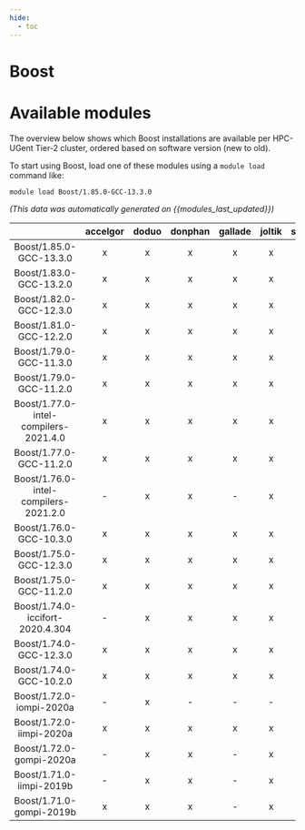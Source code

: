 ```yaml
---
hide:
  - toc
---
```


Boost
=====

# Available modules


The overview below shows which Boost installations are available per HPC-UGent Tier-2 cluster, ordered based on software version (new to old).

To start using Boost, load one of these modules using a `module load` command like:

```shell
module load Boost/1.85.0-GCC-13.3.0
```

*(This data was automatically generated on {{modules_last_updated}})*  

| |accelgor|doduo|donphan|gallade|joltik|shinx|skitty|
| :---: | :---: | :---: | :---: | :---: | :---: | :---: | :---: |
|Boost/1.85.0-GCC-13.3.0|x|x|x|x|x|x|x|
|Boost/1.83.0-GCC-13.2.0|x|x|x|x|x|x|x|
|Boost/1.82.0-GCC-12.3.0|x|x|x|x|x|x|x|
|Boost/1.81.0-GCC-12.2.0|x|x|x|x|x|x|x|
|Boost/1.79.0-GCC-11.3.0|x|x|x|x|x|-|x|
|Boost/1.79.0-GCC-11.2.0|x|x|x|x|x|-|x|
|Boost/1.77.0-intel-compilers-2021.4.0|x|x|x|x|x|-|x|
|Boost/1.77.0-GCC-11.2.0|x|x|x|x|x|-|x|
|Boost/1.76.0-intel-compilers-2021.2.0|-|x|x|-|x|-|x|
|Boost/1.76.0-GCC-10.3.0|x|x|x|x|x|-|x|
|Boost/1.75.0-GCC-12.3.0|x|x|x|x|x|x|x|
|Boost/1.75.0-GCC-11.2.0|x|x|x|x|x|-|x|
|Boost/1.74.0-iccifort-2020.4.304|-|x|x|x|x|-|x|
|Boost/1.74.0-GCC-12.3.0|x|x|x|x|x|x|x|
|Boost/1.74.0-GCC-10.2.0|x|x|x|x|x|-|x|
|Boost/1.72.0-iompi-2020a|-|x|-|-|-|-|-|
|Boost/1.72.0-iimpi-2020a|x|x|x|x|x|-|x|
|Boost/1.72.0-gompi-2020a|-|x|x|-|x|-|x|
|Boost/1.71.0-iimpi-2019b|-|x|x|-|x|-|x|
|Boost/1.71.0-gompi-2019b|x|x|x|-|x|-|x|
